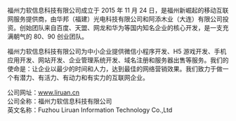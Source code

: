 福州力软信息科技有限公司成立于 2015 年 11 月 24 日，是福州新崛起的移动互联网服务提供商，由华邦（福建）光电科技有限公司和阿添木业（大连）有限公司投资。创始团队来自百度、天盟、网龙和华为等国内知名企业的核心开发，是一支充满朝气的 80、90 创业团队。  

福州力软信息科技有限公司为中小企业提供微信小程序开发、H5 游戏开发、手机应用开发、网站开发、企业管理系统开发、域名注册和服务器出售等服务。我们的使命是：让企业以最少的时间和人力，达到最佳的网络营销效果。我们致力于做一个有潜力、有活力、有动力和有实力的互联网企业。  

公司网址：www.liruan.cn  
公司全称：福州力软信息科技有限公司  
英文名称：Fuzhou Liruan Information Technology Co.,Ltd
